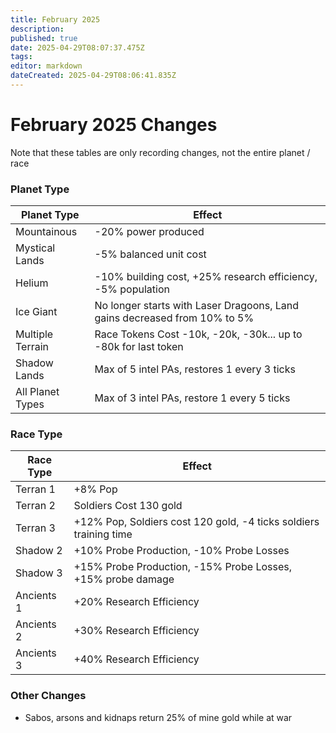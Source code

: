 ```yaml
---
title: February 2025
description: 
published: true
date: 2025-04-29T08:07:37.475Z
tags: 
editor: markdown
dateCreated: 2025-04-29T08:06:41.835Z
---
```


# February 2025 Changes

Note that these tables are only recording changes, not the entire planet / race

### Planet Type

| Planet Type        | Effect                                                                 |
|--------------------|------------------------------------------------------------------------|
| Mountainous        | -20% power produced                                                    |
| Mystical Lands     | -5% balanced unit cost                                                 |
| Helium             | -10% building cost, +25% research efficiency, -5% population            |
| Ice Giant          | No longer starts with Laser Dragoons, Land gains decreased from 10% to 5% |
| Multiple Terrain   | Race Tokens Cost -10k, -20k, -30k... up to -80k for last token         |
| Shadow Lands       | Max of 5 intel PAs, restores 1 every 3 ticks                           |
| All Planet Types   | Max of 3 intel PAs, restore 1 every 5 ticks                            |

### Race Type

| Race Type     | Effect                                                                  |
|---------------|-------------------------------------------------------------------------|
| Terran 1      | +8% Pop                                                                 |
| Terran 2      | Soldiers Cost 130 gold                                                  |
| Terran 3      | +12% Pop, Soldiers cost 120 gold, -4 ticks soldiers training time       |
| Shadow 2      | +10% Probe Production, -10% Probe Losses                                |
| Shadow 3      | +15% Probe Production, -15% Probe Losses, +15% probe damage             |
| Ancients 1    | +20% Research Efficiency                                                |
| Ancients 2    | +30% Research Efficiency                                                |
| Ancients 3    | +40% Research Efficiency                                                |

### Other Changes

- Sabos, arsons and kidnaps return 25% of mine gold while at war
